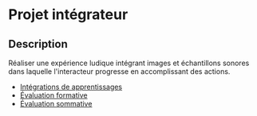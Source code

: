 # Projet intégrateur

## Description

Réaliser une expérience ludique intégrant images et échantillons sonores dans laquelle l'interacteur progresse en accomplissant des actions. 

* [Intégrations de apprentissages](../../03-savoirs/04/)
* [Évaluation formative](../../04-evaluations/formatives/04/ )
* [Évaluation sommative](../../04-evaluations/sommatives/04)
